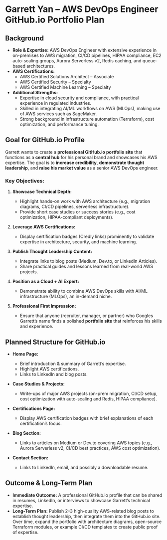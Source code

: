 # Garrett Yan – AWS DevOps Engineer GitHub.io Portfolio Plan

## **Background**

- **Role & Expertise:** AWS DevOps Engineer with extensive experience in on-premises to AWS migration, CI/CD pipelines, HIPAA compliance, EC2 auto-scaling groups, Aurora Serverless v2, Redis caching, and queue-based architectures.
- **AWS Certifications:**
  - AWS Certified Solutions Architect – Associate
  - AWS Certified Security – Specialty
  - AWS Certified Machine Learning – Specialty
- **Additional Strengths:**
  - Expertise in cloud security and compliance, with practical experience in regulated industries.
  - Skilled in integrating AI/ML workflows on AWS (MLOps), making use of AWS services such as SageMaker.
  - Strong background in infrastructure automation (Terraform), cost optimization, and performance tuning.

## **Goal for GitHub.io Profile**

Garrett wants to create a **professional GitHub.io portfolio site** that functions as a **central hub** for his personal brand and showcases his AWS expertise. The goal is to **increase credibility**, **demonstrate thought leadership**, and **raise his market value** as a senior AWS DevOps engineer.

### **Key Objectives:**

1. **Showcase Technical Depth:**

   - Highlight hands-on work with AWS architecture (e.g., migration diagrams, CI/CD pipelines, serverless infrastructure).
   - Provide short case studies or success stories (e.g., cost optimization, HIPAA-compliant deployments).

2. **Leverage AWS Certifications:**

   - Display certification badges (Credly links) prominently to validate expertise in architecture, security, and machine learning.

3. **Publish Thought Leadership Content:**

   - Integrate links to blog posts (Medium, Dev.to, or LinkedIn Articles).
   - Share practical guides and lessons learned from real-world AWS projects.

4. **Position as a Cloud + AI Expert:**

   - Demonstrate ability to combine AWS DevOps skills with AI/ML infrastructure (MLOps), an in-demand niche.

5. **Professional First Impression:**
   - Ensure that anyone (recruiter, manager, or partner) who Googles Garrett’s name finds a polished **portfolio site** that reinforces his skills and experience.

## **Planned Structure for GitHub.io**

- **Home Page:**

  - Brief introduction & summary of Garrett’s expertise.
  - Highlight AWS certifications.
  - Links to LinkedIn and blog posts.

- **Case Studies & Projects:**

  - Write-ups of major AWS projects (on-prem migration, CI/CD setup, cost optimization with auto-scaling and Redis, HIPAA compliance).

- **Certifications Page:**

  - Display AWS certification badges with brief explanations of each certification’s focus.

- **Blog Section:**

  - Links to articles on Medium or Dev.to covering AWS topics (e.g., Aurora Serverless v2, CI/CD best practices, AWS cost optimization).

- **Contact Section:**
  - Links to LinkedIn, email, and possibly a downloadable resume.

## **Outcome & Long-Term Plan**

- **Immediate Outcome:** A professional GitHub.io profile that can be shared in resumes, LinkedIn, or interviews to showcase Garrett’s technical expertise.
- **Long-Term Plan:** Publish 2–3 high-quality AWS-related blog posts to establish thought leadership, then integrate them into the GitHub.io site. Over time, expand the portfolio with architecture diagrams, open-source Terraform modules, or example CI/CD templates to create public proof of expertise.
